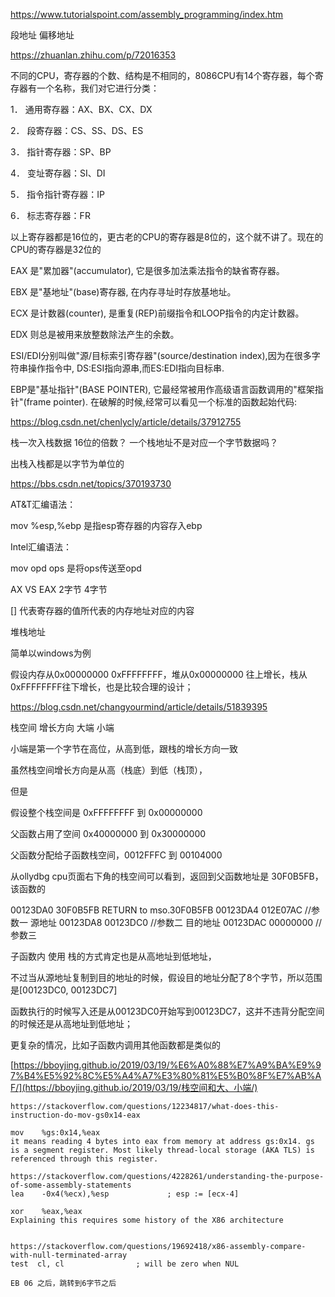 https://www.tutorialspoint.com/assembly_programming/index.htm



段地址 偏移地址

https://zhuanlan.zhihu.com/p/72016353

不同的CPU，寄存器的个数、结构是不相同的，8086CPU有14个寄存器，每个寄存器有一个名称，我们对它进行分类：

1． 通用寄存器：AX、BX、CX、DX

2． 段寄存器：CS、SS、DS、ES

3． 指针寄存器：SP、BP

4． 变址寄存器：SI、DI

5． 指令指针寄存器：IP

6． 标志寄存器：FR

以上寄存器都是16位的，更古老的CPU的寄存器是8位的，这个就不讲了。现在的CPU的寄存器是32位的



EAX 是"累加器"(accumulator), 它是很多加法乘法指令的缺省寄存器。

EBX 是"基地址"(base)寄存器, 在内存寻址时存放基地址。

ECX 是计数器(counter), 是重复(REP)前缀指令和LOOP指令的内定计数器。

EDX 则总是被用来放整数除法产生的余数。

ESI/EDI分别叫做"源/目标索引寄存器"(source/destination index),因为在很多字符串操作指令中, DS:ESI指向源串,而ES:EDI指向目标串.

EBP是"基址指针"(BASE POINTER), 它最经常被用作高级语言函数调用的"框架指针"(frame pointer). 在破解的时候,经常可以看见一个标准的函数起始代码:

https://blog.csdn.net/chenlycly/article/details/37912755



栈一次入栈数据 16位的倍数？ 一个栈地址不是对应一个字节数据吗？

出栈入栈都是以字节为单位的



https://bbs.csdn.net/topics/370193730

AT&T汇编语法：

mov  %esp,%ebp  是指esp寄存器的内容存入ebp

Intel汇编语法：

mov opd ops	是将ops传送至opd



AX VS EAX 2字节 4字节

[] 代表寄存器的值所代表的内存地址对应的内容

堆栈地址

简单以windows为例

假设内存从0x00000000 0xFFFFFFFF，堆从0x00000000 往上增长，栈从0xFFFFFFFF往下增长，也是比较合理的设计；



https://blog.csdn.net/changyourmind/article/details/51839395

栈空间 增长方向 大端 小端

小端是第一个字节在高位，从高到低，跟栈的增长方向一致

虽然栈空间增长方向是从高（栈底）到低（栈顶），

但是

假设整个栈空间是 0xFFFFFFFF 到 0x00000000

父函数占用了空间 0x40000000 到 0x30000000 

父函数分配给子函数栈空间，0012FFFC  到 00104000   

从ollydbg cpu页面右下角的栈空间可以看到，返回到父函数地址是 30F0B5FB，该函数的

00123DA0   30F0B5FB  RETURN to mso.30F0B5FB
00123DA4   012E07AC	//参数一 源地址
00123DA8   00123DC0 //参数二 目的地址
00123DAC   00000000 //参数三

子函数内 使用 栈的方式肯定也是从高地址到低地址，

不过当从源地址复制到目的地址的时候，假设目的地址分配了8个字节，所以范围是[00123DC0, 00123DC7]

函数执行的时候写入还是从00123DC0开始写到00123DC7，这并不违背分配空间的时候还是从高地址到低地址；



更复杂的情况，比如子函数内调用其他函数都是类似的

[https://bboyjing.github.io/2019/03/19/%E6%A0%88%E7%A9%BA%E9%97%B4%E5%92%8C%E5%A4%A7%E3%80%81%E5%B0%8F%E7%AB%AF/](https://bboyjing.github.io/2019/03/19/栈空间和大、小端/)



```assembly
https://stackoverflow.com/questions/12234817/what-does-this-instruction-do-mov-gs0x14-eax

mov    %gs:0x14,%eax
it means reading 4 bytes into eax from memory at address gs:0x14. gs is a segment register. Most likely thread-local storage (AKA TLS) is referenced through this register. 

https://stackoverflow.com/questions/4228261/understanding-the-purpose-of-some-assembly-statements
lea    -0x4(%ecx),%esp             ; esp := [ecx-4]

xor    %eax,%eax  
Explaining this requires some history of the X86 architecture


https://stackoverflow.com/questions/19692418/x86-assembly-compare-with-null-terminated-array
test  cl, cl                ; will be zero when NUL

EB 06 之后，跳转到6字节之后

```





